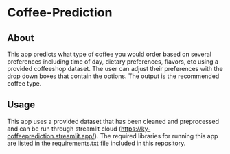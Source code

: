 # Coffee-Prediction
## About
This app predicts what type of coffee you would order based on several preferences including time of day, dietary preferences, flavors, etc using a provided coffeeshop dataset. The user can adjust their preferences with the drop down boxes that contain the options. The output is the recommended coffee type. 
## Usage
This app uses a provided dataset that has been cleaned and preprocessed and can be run through streamlit cloud (https://ky-coffeeprediction.streamlit.app/). The required libraries for running this app are listed in the requirements.txt file included in this repository.
